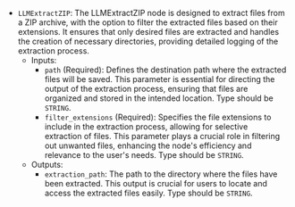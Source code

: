 - `LLMExtractZIP`: The LLMExtractZIP node is designed to extract files from a ZIP archive, with the option to filter the extracted files based on their extensions. It ensures that only desired files are extracted and handles the creation of necessary directories, providing detailed logging of the extraction process.
    - Inputs:
        - `path` (Required): Defines the destination path where the extracted files will be saved. This parameter is essential for directing the output of the extraction process, ensuring that files are organized and stored in the intended location. Type should be `STRING`.
        - `filter_extensions` (Required): Specifies the file extensions to include in the extraction process, allowing for selective extraction of files. This parameter plays a crucial role in filtering out unwanted files, enhancing the node's efficiency and relevance to the user's needs. Type should be `STRING`.
    - Outputs:
        - `extraction_path`: The path to the directory where the files have been extracted. This output is crucial for users to locate and access the extracted files easily. Type should be `STRING`.
